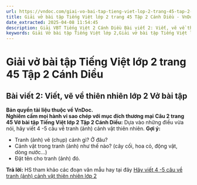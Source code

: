 ```yaml
---
url: https://vndoc.com/giai-vo-bai-tap-tieng-viet-lop-2-trang-45-tap-2-canh-dieu-321489
title: Giải vở bài tập Tiếng Việt lớp 2 trang 45 Tập 2 Cánh Diều - VnDoc.com
date_extracted: 2025-04-08 11:54:45
description: Giải VBT Tiếng Việt 2 Cánh Diều Bài viết 2: Viết, vẽ về thiên nhiên trang 45 được biên soạn nhằm giúp các em HS học tập tốt môn Tiếng Việt lớp 2 Cánh Diều. Mời các bạn tham khảo.
keywords: Giải Vở bài tập Tiếng Việt lớp 2,Giải vở bài tập Tiếng Việt lớp 2 trang 45 Tập 2 Cánh Diều,Giải Bài viết 2 Viết vẽ về thiên nhiên lớp 4 Vở bài tập,Bài 29 Con người với thiên nhiên lớp 2 Vở bài tập,Giải VBT Tiếng Việt lớp 2 Tập 2 trang 45 Cánh Diều,Giải Bài viết 2 Viết vẽ về thiên nhiên lớp 2 Cánh Diều,Giải vbt Tiếng Việt lớp 2
---
```


# Giải vở bài tập Tiếng Việt lớp 2 trang 45 Tập 2 Cánh Diều
## **Bài viết 2: Viết, vẽ về thiên nhiên lớp 2 Vở bài tập**
**Bản quyền tài liệu thuộc về VnDoc.**  
**Nghiêm cấm mọi hành vi sao chép với mục đích thương mại**
**Câu 2 trang 45 Vở bài tập Tiếng Việt lớp 2 Tập 2 Cánh Diều:** Dựa vào những điều vừa nói, hãy viết 4 -5 câu về tranh \(ảnh\) cảnh vật thiên nhiên.
**Gợi ý:**
  * Tranh \(ảnh\) vẽ \(chụp\) cảnh gì? Ở đâu?
  * Cảnh vật trong tranh \(ảnh\) như thế nào? \(cây cối, hoa cỏ, động vật, dòng nước...\)
  * Đặt tên cho tranh \(ảnh\) đó.

**Trả lời:**
HS tham khảo các đoạn văn mẫu hay tại đây [Hãy viết 4 -5 câu về tranh \(ảnh\) cảnh vật thiên nhiên lớp 2](<https://vndoc.com/hay-viet-4-5-cau-ve-tranh-anh-canh-vat-thien-nhien-257803>)
